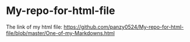 # My-repo-for-html-file

The link of my html file: https://github.com/panzy0524/My-repo-for-html-file/blob/master/One-of-my-Markdowns.html
